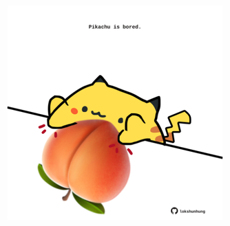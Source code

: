 <!-- built at 14/06/2022, 11:00:46 UTC -->
<p align="center">
  <img width="500" height="500" src="./ReadmeImage.svg">
</p>

